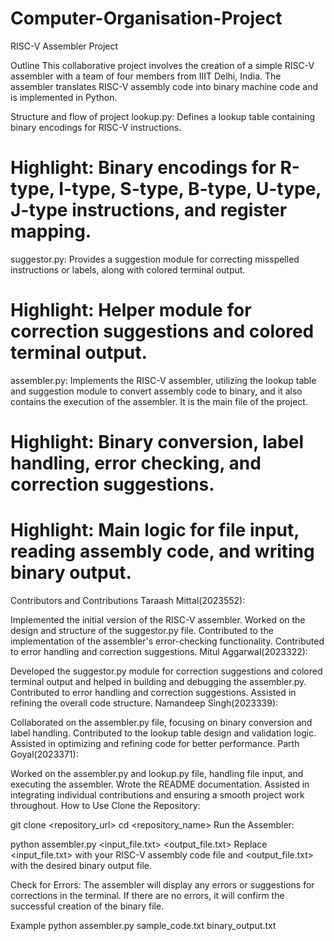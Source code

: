 # Computer-Organisation-Project
RISC-V Assembler Project

Outline
This collaborative project involves the creation of a simple RISC-V assembler with a team of four members from IIIT Delhi, India. The assembler translates RISC-V assembly code into binary machine code and is implemented in Python.

Structure and flow of project
lookup.py: Defines a lookup table containing binary encodings for RISC-V instructions.

# Highlight: Binary encodings for R-type, I-type, S-type, B-type, U-type, J-type instructions, and register mapping.
suggestor.py: Provides a suggestion module for correcting misspelled instructions or labels, along with colored terminal output.

# Highlight: Helper module for correction suggestions and colored terminal output.
assembler.py: Implements the RISC-V assembler, utilizing the lookup table and suggestion module to convert assembly code to binary, and it also contains the execution of the assembler. It is the main file of the project.

# Highlight: Binary conversion, label handling, error checking, and correction suggestions.
# Highlight: Main logic for file input, reading assembly code, and writing binary output.
Contributors and Contributions
Taraash Mittal(2023552):

Implemented the initial version of the RISC-V assembler.
Worked on the design and structure of the suggestor.py file.
Contributed to the implementation of the assembler's error-checking functionality.
Contributed to error handling and correction suggestions.
Mitul Aggarwal(2023322):

Developed the suggestor.py module for correction suggestions and colored terminal output and helped in building and debugging the assembler.py.
Contributed to error handling and correction suggestions.
Assisted in refining the overall code structure.
Namandeep Singh(2023339):

Collaborated on the assembler.py file, focusing on binary conversion and label handling.
Contributed to the lookup table design and validation logic.
Assisted in optimizing and refining code for better performance.
Parth Goyal(2023371):

Worked on the assembler.py and lookup.py file, handling file input, and executing the assembler.
Wrote the README documentation.
Assisted in integrating individual contributions and ensuring a smooth project work throughout.
How to Use
Clone the Repository:

git clone <repository_url>
cd <repository_name>
Run the Assembler:

python assembler.py <input_file.txt> <output_file.txt>
Replace <input_file.txt> with your RISC-V assembly code file and <output_file.txt> with the desired binary output file.

Check for Errors: The assembler will display any errors or suggestions for corrections in the terminal. If there are no errors, it will confirm the successful creation of the binary file.

Example
python assembler.py sample_code.txt binary_output.txt
